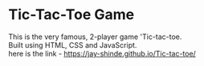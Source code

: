 # Tic-Tac-Toe Game
This is the very famous, 2-player game 'Tic-tac-toe.\
Built using HTML, CSS and JavaScript.\
here is the link - https://jay-shinde.github.io/Tic-tac-toe/
